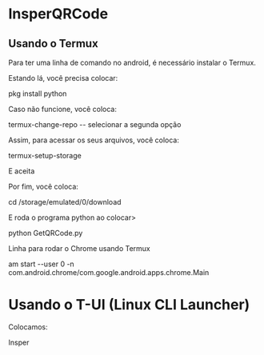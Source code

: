# InsperQRCode


## Usando o Termux
Para ter uma linha de comando no android, é necessário instalar o Termux.

Estando lá, você precisa colocar: 

pkg install python

Caso não funcione, você coloca:

termux-change-repo -- selecionar a segunda opção

Assim, para acessar os seus arquivos, você coloca:

termux-setup-storage

E aceita

Por fim, você coloca:

cd /storage/emulated/0/download

E roda o programa python ao colocar>

python GetQRCode.py



Linha para rodar o Chrome usando Termux

am start --user 0 -n com.android.chrome/com.google.android.apps.chrome.Main


# Usando o T-UI (Linux CLI Launcher)

Colocamos:

Insper